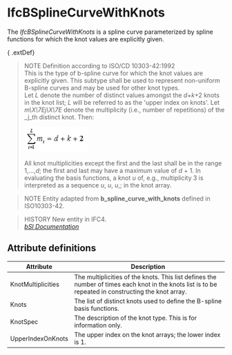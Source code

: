 IfcBSplineCurveWithKnots
========================
The _IfcBSplineCurveWithKnots_ is a spline curve parameterized by spline
functions for which the knot values are explicitly given.  
  
{ .extDef}  
> NOTE  Definition according to ISO/CD 10303-42:1992  
> This is the type of b-spline curve for which the knot values are explicitly
> given. This subtype shall be used to represent non-uniform B-spline curves
> and may be used for other knot types.  
> Let _L_ denote the number of distinct values amongst the _d_+_k_+2 knots in
> the knot list; _L_ will be referred to as the 'upper index on knots'. Let
> _m\X\7Ej\X\7E_ denote the multiplicity (i.e., number of repetitions) of the
> _j_th distinct knot. Then:  
>  
> ![formula](../figures/ifcbsplinecurve-math2.gif)  
>  
> All knot multiplicities except the first and the last shall be in the range
> 1,...,_d_; the first and last may have a maximum value of _d_ + 1. In
> evaluating the basis functions, a knot _u_ of, e.g., multiplicity 3 is
> interpreted as a sequence _u_, _u_, _u_,; in the knot array.  
  
> NOTE  Entity adapted from **b_spline_curve_with_knots** defined in
> ISO10303-42.  
  
> HISTORY  New entity in IFC4.  
[ _bSI
Documentation_](https://standards.buildingsmart.org/IFC/DEV/IFC4_2/FINAL/HTML/schema/ifcgeometryresource/lexical/ifcbsplinecurvewithknots.htm)


Attribute definitions
---------------------
| Attribute          | Description                                                                                                                                          |
|--------------------|------------------------------------------------------------------------------------------------------------------------------------------------------|
| KnotMultiplicities | The multiplicities of the knots. This list defines the number of times each knot in the knots list is to be repeated in constructing the knot array. |
| Knots              | The list of distinct knots used to define the B-spline basis functions.                                                                              |
| KnotSpec           | The description of the knot type. This is for information only.                                                                                      |
| UpperIndexOnKnots  | The upper index on the knot arrays; the lower index is 1.                                                                                            |

